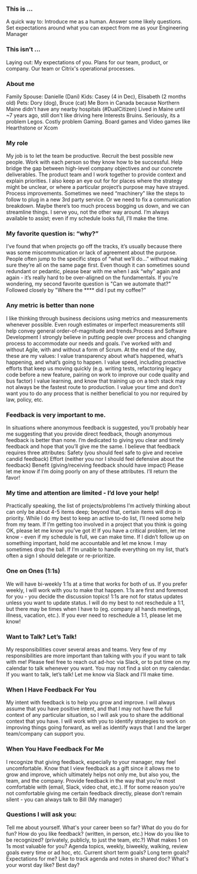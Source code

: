 ### This is ...
A quick way to:
Introduce me as a human.
Answer some likely questions.
Set expectations around what you can expect from me as your Engineering Manager
### This isn’t ...
Laying out:
My expectations of you.
Plans for our team, product, or company.
Our team or Citrix's operational processes.

### About me
Family
Spouse: Danielle (Dani)
Kids: Casey (4 in Dec), Elisabeth (2 months old)
Pets: Dory (dog), Bruce (cat)
Me
Born in Canada because Northern Maine didn't have any nearby hospitals (#DualCitizen)
Lived in Maine until ~7 years ago, still don't like driving here
Interests
Bruins. Seriously, its a problem
Legos. Costly problem
Gaming. Board games and Video games like Hearthstone or Xcom

### My role
My job is to let the team be productive.
Recruit the best possible new people. 
Work with each person so they know how to be successful.
Help bridge the gap between high-level company objectives and our concrete deliverables. The product team and I work together to provide context and explain priorities. I also keep an eye out for for places where the strategy might be unclear, or where a particular project’s purpose may have strayed.
Process improvements. Sometimes we need “machinery” like the steps to follow to plug in a new 3rd party service. Or we need to fix a communication breakdown. Maybe there’s too much process bogging us down, and we can streamline things.
I serve you, not the other way around. I’m always available to assist; even if my schedule looks full, I’ll make the time.
### My favorite question is: “why?”
I’ve found that when projects go off the tracks, it’s usually because there was some miscommunication or lack of agreement about the purpose. People often jump to the specific steps of “what we’ll do…” without making sure they’re all on the same page first. Even though it can sometimes sound redundant or pedantic, please bear with me when I ask “why” again and again - it’s really hard to be over-aligned on the fundamentals.
If you're wondering, my second favorite question is "Can we automate that?"
Followed closely by "Where the \**** did I put my coffee?"
### Any metric is better than none
I like thinking through business decisions using metrics and measurements whenever possible. Even rough estimates or imperfect measurements still help convey general order-of-magnitude and trends.Process and Software Development
I strongly believe in putting people over process and changing process to accommodate our needs and goals. I’ve worked with and without Agile, with and without a form of Scrum. At the end of the day, these are my values: 
I value transparency about what’s happened, what’s happening, and what’s going to happen.
I value speed, including proactive efforts that keep us moving quickly (e.g. writing tests, refactoring legacy code before a new feature, pairing on work to improve our code quality and bus factor)
I value learning, and know that training up on a tech stack may not always be the fastest route to production.
I value your time and don’t want you to do any process that is neither beneficial to you nor required by law, policy, etc.

### Feedback is very important to me.
In situations where anonymous feedback is suggested, you’ll probably hear me suggesting that you provide direct feedback, though anonymous feedback is better than none. I’m dedicated to giving you clear and timely feedback and hope that you’ll give me the same. I believe that feedback requires three attributes:
Safety (you should feel safe to give and receive candid feedback) 
Effort (neither you nor I should feel defensive about the feedback) 
Benefit (giving/receiving feedback should have impact)
Please let me know if I’m doing poorly on any of these attributes. I’ll return the favor!

### My time and attention are limited - I’d love your help!
Practically speaking, the list of projects/problems I’m actively thinking about can only be about 4-5 items deep; beyond that, certain items will drop in priority. While I do my best to keep an active to-do list, I’ll need some help from my team.
If I’m getting too involved in a project that you think is going OK, please let me know you’ve got it!
If you have a critical problem, let me know - even if my schedule is full, we can make time.
If I didn’t follow up on something important, hold me accountable and let me know. I may sometimes drop the ball. If I’m unable to handle everything on my list, that’s often a sign I should delegate or re-prioritize.

### One on Ones (1:1s)
 We will have bi-weekly 1:1s at a time that works for both of us. If you prefer weekly, I will work with you to make that happen. 
1:1s are first and foremost for you - you decide the discussion topics! 
1:1s are not for status updates unless you want to update status.
I will do my best to not reschedule a 1:1, but there may be times when I have to (eg. company all hands meetings, illness, vacation, etc.).
If you ever need to reschedule a 1:1, please let me know!

### Want to Talk? Let’s Talk!
My responsibilities cover several areas and teams.
Very few of my responsibilities are more important than talking with you if you want to talk with me!
Please feel free to reach out ad-hoc via Slack, or to put time on my calendar to talk whenever you want.
You may not find a slot on my calendar.
If you want to talk, let’s talk!
Let me know via Slack and I’ll make time.

### When I Have Feedback For You
My intent with feedback is to help you grow and improve.
I will always assume that you have positive intent, and that I may not have the full context of any particular situation, so I will ask you to share the additional context that you have.
I will work with you to identify strategies to work on improving things going forward, as well as identify ways that I and the larger team/company can support you.

### When You Have Feedback For Me
I recognize that giving feedback, especially to your manager, may feel uncomfortable. Know that I view feedback as a gift since it allows me to grow and improve, which ultimately helps not only me, but also you, the team, and the company.
Provide feedback in the way that you’re most comfortable with (email, Slack, video chat, etc.).
If for some reason you’re not comfortable giving me certain feedback directly, please don’t remain silent - you can always talk to Bill (My manager)

### Questions I will ask you: 
Tell me about yourself. What's your career been so far? What do you do for fun?
How do you like feedback? (written, in person, etc.)
How do you like to be recognized? (privately, publicly, to just the team, etc.?)
What makes 1 on 1s most valuable for you? Agenda topics, weekly, biweekly, walking, review goals every time or ad hoc, etc.
Current short term goals? Long term goals?
Expectations for me?
Like to track agenda and notes in shared doc? 
What's your worst day like? Best day?
